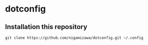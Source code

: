 # dotconfig

## Installation this repository

```
git clone https://github.com/nigamizawa/dotconfig.git ~/.config
```
